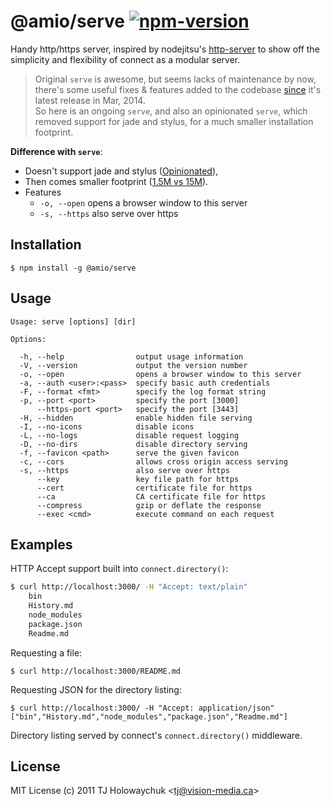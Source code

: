 # @amio/serve [![npm-version][npm-badge]][npm-link]

Handy http/https server, inspired by nodejitsu's [http-server](https://github.com/nodejitsu/http-server) to show off the simplicity and flexibility of connect as a modular server.

> Original `serve` is awesome, but seems lacks of maintenance by now,
> there's some useful fixes & features added to the codebase
> [since](https://github.com/tj/serve/compare/1.4.0...master) it's latest release in Mar, 2014.  
> So here is an ongoing `serve`, and also an opinionated `serve`,
> which removed support for jade and stylus, for a much smaller installation footprint.

**Difference with `serve`**:

- Doesn't support jade and stylus ([Opinionated](https://github.com/amio/serve/issues/2)),
- Then comes smaller footprint ([1.5M vs 15M](https://github.com/amio/serve/issues/2)).
- Features
  - `-o, --open` opens a browser window to this server
  - `-s, --https` also serve over https

## Installation

    $ npm install -g @amio/serve

## Usage

```
Usage: serve [options] [dir]

Options:

  -h, --help                output usage information
  -V, --version             output the version number
  -o, --open                opens a browser window to this server
  -a, --auth <user>:<pass>  specify basic auth credentials
  -F, --format <fmt>        specify the log format string
  -p, --port <port>         specify the port [3000]
      --https-port <port>   specify the port [3443]
  -H, --hidden              enable hidden file serving
  -I, --no-icons            disable icons
  -L, --no-logs             disable request logging
  -D, --no-dirs             disable directory serving
  -f, --favicon <path>      serve the given favicon
  -c, --cors                allows cross origin access serving
  -s, --https               also serve over https
      --key                 key file path for https
      --cert                certificate file for https
      --ca                  CA certificate file for https
      --compress            gzip or deflate the response
      --exec <cmd>          execute command on each request
```

## Examples

HTTP Accept support built into `connect.directory()`:

```bash
$ curl http://localhost:3000/ -H "Accept: text/plain"
    bin
    History.md
    node_modules
    package.json
    Readme.md
```

Requesting a file:

    $ curl http://localhost:3000/README.md

Requesting JSON for the directory listing:

    $ curl http://localhost:3000/ -H "Accept: application/json"
    ["bin","History.md","node_modules","package.json","Readme.md"]

Directory listing served by connect's `connect.directory()` middleware.

## License

MIT License (c) 2011 TJ Holowaychuk &lt;tj@vision-media.ca&gt;

[npm-badge]: https://img.shields.io/npm/v/@amio/serve.svg?style=flat-square
[npm-link]: http://www.npmjs.com/package/@amio/serve
